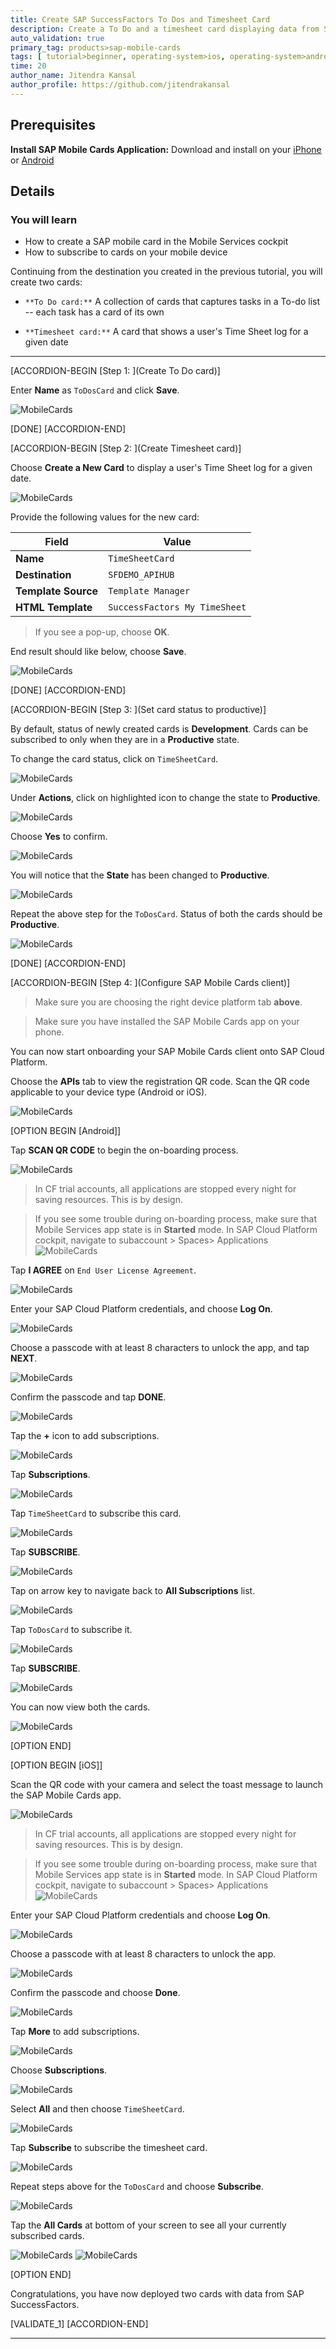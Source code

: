 ```yaml
---
title: Create SAP SuccessFactors To Dos and Timesheet Card
description: Create a To Do and a timesheet card displaying data from SAP SuccessFactors.
auto_validation: true
primary_tag: products>sap-mobile-cards
tags: [ tutorial>beginner, operating-system>ios, operating-system>android, topic>mobile, products>sap-cloud-platform, products>sap-mobile-cards, software-product-function>sap-cloud-platform-mobile-services ]
time: 20
author_name: Jitendra Kansal
author_profile: https://github.com/jitendrakansal
---
```


## Prerequisites
**Install SAP Mobile Cards Application:** Download and install on your [iPhone](https://itunes.apple.com/us/app/sap-content-to-go/id1168110623?mt=8) or [Android](https://play.google.com/store/apps/details?id=com.sap.content2go)

## Details
### You will learn
  - How to create a SAP mobile card in the Mobile Services cockpit
  - How to subscribe to cards on your mobile device

Continuing from the destination you created in the previous tutorial, you will create two cards:

  - `**To Do card:**` A collection of cards that captures tasks in a To-do list -- each task has a card of its own

  - `**Timesheet card:**` A card that shows a user's Time Sheet log for a given date

---

[ACCORDION-BEGIN [Step 1: ](Create To Do card)]

Enter **Name** as `ToDosCard` and click **Save**.

![MobileCards](img_1.png)

[DONE]
[ACCORDION-END]

[ACCORDION-BEGIN [Step 2: ](Create Timesheet card)]

Choose **Create a New Card** to display a user's Time Sheet log for a given date.

![MobileCards](img_4.png)

Provide the following values for the new card:

| Field | Value |
|----|----|
| **Name** | `TimeSheetCard` |
| **Destination** | `SFDEMO_APIHUB` |
| **Template Source** | `Template Manager` |
| **HTML Template** | `SuccessFactors My TimeSheet` |

> If you see a pop-up, choose **OK**.

End result should like below, choose **Save**.

![MobileCards](img_5.png)

[DONE]
[ACCORDION-END]

[ACCORDION-BEGIN [Step 3: ](Set card status to productive)]

By default, status of newly created cards is **Development**. Cards can be subscribed to only when they are in a **Productive** state.

To change the card status, click on `TimeSheetCard`.

![MobileCards](img_5.1.png)

Under **Actions**, click on highlighted icon to change the state to **Productive**.

![MobileCards](img_5.2.png)

Choose **Yes** to confirm.

![MobileCards](img_5.3.png)

You will notice that the **State** has been changed to **Productive**.

![MobileCards](img_5.4.png)

Repeat the above step for the `ToDosCard`. Status of both the cards should be **Productive**.

![MobileCards](img_5.5.png)

[DONE]
[ACCORDION-END]

[ACCORDION-BEGIN [Step 4: ](Configure SAP Mobile Cards client)]

>Make sure you are choosing the right device platform tab **above**.

>Make sure you have installed the SAP Mobile Cards app on your phone.

You can now start onboarding your SAP Mobile Cards client onto SAP Cloud Platform.

Choose the **APIs** tab to view the registration QR code. Scan the QR code applicable to your device type (Android or iOS).

![MobileCards](img_101.png)

[OPTION BEGIN [Android]]

Tap **SCAN QR CODE** to begin the on-boarding process.

![MobileCards](img_301.png)

>In CF trial accounts, all applications are stopped every night for saving resources. This is by design.

>If you see some trouble during on-boarding process, make sure that Mobile Services app state is in **Started** mode. In SAP Cloud Platform cockpit, navigate to subaccount > Spaces> Applications
>![MobileCards](img_102.png)

Tap **I AGREE** on `End User License Agreement`.

![MobileCards](img_302.png)

Enter your SAP Cloud Platform credentials, and choose **Log On**.

![MobileCards](img_303.png)

Choose a passcode with at least 8 characters to unlock the app, and tap **NEXT**.

![MobileCards](img_304.png)

Confirm the passcode and tap **DONE**.

![MobileCards](img_305.png)

Tap the **+** icon to add subscriptions.

![MobileCards](img_307.png)

Tap **Subscriptions**.

![MobileCards](img_308.png)

Tap `TimeSheetCard` to subscribe this card.

![MobileCards](img_308.1.png)

Tap **SUBSCRIBE**.

![MobileCards](img_309.png)

Tap on arrow key to navigate back to **All Subscriptions** list.

![MobileCards](img_311.png)

Tap `ToDosCard` to subscribe it.

![MobileCards](img_312.png)

Tap **SUBSCRIBE**.

![MobileCards](img_313.png)

You can now view both the cards.

![MobileCards](img_11.gif)

[OPTION END]

[OPTION BEGIN [iOS]]

Scan the QR code with your camera and select the toast message to launch the SAP Mobile Cards app.

![MobileCards](img_017.png)

>In CF trial accounts, all applications are stopped every night for saving resources. This is by design.

>If you see some trouble during on-boarding process, make sure that Mobile Services app state is in **Started** mode. In SAP Cloud Platform cockpit, navigate to subaccount > Spaces> Applications
>![MobileCards](img_102.png)

Enter your SAP Cloud Platform credentials and choose **Log On**.

![MobileCards](IMG_1.1.PNG)

Choose a passcode with at least 8 characters to unlock the app.

![MobileCards](IMG_1.2.PNG)

Confirm the passcode and choose **Done**.

![MobileCards](IMG_1.3.PNG)

Tap **More** to add subscriptions.

![MobileCards](IMG_1.5.PNG)

Choose **Subscriptions**.

![MobileCards](IMG_1.6.PNG)

Select **All** and then choose `TimeSheetCard`.

![MobileCards](IMG_1.7.PNG)

Tap **Subscribe** to subscribe the timesheet card.

![MobileCards](IMG_1.8.PNG)

Repeat steps above for the `ToDosCard` and choose **Subscribe**.

![MobileCards](IMG_1.9.PNG)

Tap the **All Cards** at bottom of your screen to see all your currently subscribed cards.

![MobileCards](IMG_1.10.PNG)
![MobileCards](IMG_1.11.PNG)

[OPTION END]

Congratulations, you have now deployed two cards with data from SAP SuccessFactors.

[VALIDATE_1]
[ACCORDION-END]

---
